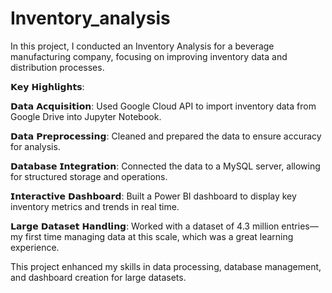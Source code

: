 # Inventory_analysis
In this project, I conducted an Inventory Analysis for a beverage manufacturing company, focusing on improving inventory data and distribution processes.

𝗞𝗲𝘆 𝗛𝗶𝗴𝗵𝗹𝗶𝗴𝗵𝘁𝘀:

𝗗𝗮𝘁𝗮 𝗔𝗰𝗾𝘂𝗶𝘀𝗶𝘁𝗶𝗼𝗻: Used Google Cloud API to import inventory data from Google Drive into Jupyter Notebook.

𝗗𝗮𝘁𝗮 𝗣𝗿𝗲𝗽𝗿𝗼𝗰𝗲𝘀𝘀𝗶𝗻𝗴: Cleaned and prepared the data to ensure accuracy for analysis.

𝗗𝗮𝘁𝗮𝗯𝗮𝘀𝗲 𝗜𝗻𝘁𝗲𝗴𝗿𝗮𝘁𝗶𝗼𝗻: Connected the data to a MySQL server, allowing for structured storage and operations.

𝗜𝗻𝘁𝗲𝗿𝗮𝗰𝘁𝗶𝘃𝗲 𝗗𝗮𝘀𝗵𝗯𝗼𝗮𝗿𝗱: Built a Power BI dashboard to display key inventory metrics and trends in real time.

𝗟𝗮𝗿𝗴𝗲 𝗗𝗮𝘁𝗮𝘀𝗲𝘁 𝗛𝗮𝗻𝗱𝗹𝗶𝗻𝗴: Worked with a dataset of 4.3 million entries—my first time managing data at this scale, which was a great learning experience.

This project enhanced my skills in data processing, database management, and dashboard creation for large datasets.
